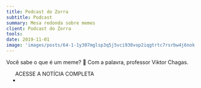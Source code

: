 ```yaml
---
title: Podcast do Zorra
subtitle: Podcast
summary: Mesa redonda sobre memes
client: Podcast do Zorra
tools: 
date: 2019-11-01
image: 'images/posts/64-1-1y307mglsp3q5j5vci930vop2iqgtrtc7rsrbw4j6nok.png'
---
```


Você sabe o que é um meme? 🤔 Com a palavra, professor Viktor Chagas.

<div class="post__share"><ul class="share__list list-reset">ACESSE A NOTÍCIA COMPLETA<li class="share__item" style="margin-left: 10px"><a class="share__link share__facebook" style="background: #fa5657" href="https://gshow.globo.com/programas/zorra/podcast/noticia/rod-viktor-chagas-e-wangler-bastos-e-meme-e.ghtml" title="Link" rel="nofollow"><i class="fa-solid fa-link"></i></a></li></ul></div>
<!-- <div class="gallery-box"><div class="gallery"><img src="/clipping/images/example-1.jpg" loading="lazy" alt="Project"><img src="/clipping/images/example-2.jpg" loading="lazy" alt="Project"></div><em>Gallery / <a href="https://www.freepik.com/" target="_blank">Freepic</a></em></div> -->